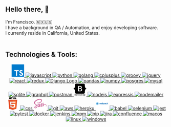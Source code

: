 ## Hello there, 👋
I'm Francisco. 🇲🇽🇺🇸
</br>
I have a background in QA / Automation, and enjoy developing software. </br>
I currently reside in California, United States.
</br>
</br>

## Technologies & Tools:
<p align="center">
  <a href="https://www.typescriptlang.org/" target="_blank" rel="noreferrer">
    <img
      src="https://raw.githubusercontent.com/devicons/devicon/master/icons/typescript/typescript-original.svg"
      alt="typescript"
      width="40"
      height="40"
    />
  </a>
  <a href="https://developer.mozilla.org/en-US/docs/Web/JavaScript" target="_blank" rel="noreferrer"
  >
    <img
      src="https://cdn.jsdelivr.net/gh/devicons/devicon/icons/javascript/javascript-plain.svg"
      alt="javascript"
      width="40"
      height="40"
    />
  </a>
  
  <a href="https://www.python.org/" target="_blank" rel="noreferrer">
    <img
      src="https://cdn.jsdelivr.net/gh/devicons/devicon/icons/python/python-original-wordmark.svg"
      alt="python"
      width="40"
      height="40"
    />
  </a>
  
  <a href="https://go.dev/" target="_blank" rel="noreferrer">
    <img
      src="https://cdn.jsdelivr.net/gh/devicons/devicon/icons/go/go-original-wordmark.svg"
      width="40"
      height="40"
      alt="golang"
    />
  </a>
  
  <a href="https://cplusplus.com/" target="_blank" rel="noreferrer">
    <img
      src="https://cdn.jsdelivr.net/gh/devicons/devicon/icons/cplusplus/cplusplus-plain.svg"
      width="40"
      height="40"
      alt="cplusplus"
    />
  </a>
  
  <a href="https://groovy-lang.org/" target="_blank" rel="noreferrer">
    <img
      src="https://cdn.jsdelivr.net/gh/devicons/devicon/icons/groovy/groovy-original.svg"
      width="40"
      height="40"
      alt="groovy"
    />
  </a>
  
  <a href="https://jquery.com/" target="_blank" rel="noreferrer">
    <img
      src="https://cdn.jsdelivr.net/gh/devicons/devicon/icons/jquery/jquery-original-wordmark.svg"
      width="40"
      height="40"
      alt="jquery"
    />
  </a>
  
  <a href="https://react.dev/" target="_blank" rel="noreferrer">
    <img
      src="https://cdn.jsdelivr.net/gh/devicons/devicon/icons/react/react-original.svg"
      alt="react"
      width="40"
      height="40"
    />
  </a>
  
  <a href="https://redux.js.org/" target="_blank" rel="noreferrer">
    <img
      src="https://cdn.jsdelivr.net/gh/devicons/devicon/icons/redux/redux-original.svg"
      alt="redux"
      width="40"
      height="40"
    />
  </a>
  
  <a href="https://www.djangoproject.com/" target="_blank" rel="noreferrer">
    <img
      src="https://www.djangoproject.com/favicon.ico"
      width="40"
      height="40"
      alt="Django Logo"
    />
  </a>
  
  <a href="https://pandas.pydata.org/" target="_blank" rel="noreferrer">
    <img
      src="https://cdn.jsdelivr.net/gh/devicons/devicon/icons/pandas/pandas-original-wordmark.svg"
      width="40"
      height="40"
      alt="pandas"
    />
  </a>
  
  <a href="https://numpy.org/" target="_blank" rel="noreferrer">
    <img
      src="https://cdn.jsdelivr.net/gh/devicons/devicon/icons/numpy/numpy-original-wordmark.svg"
      width="40"
      height="40"
      alt="numpy"
    />
  </a>
  
  <a href="https://www.postgresql.org/" target="_blank" rel="noreferrer">
    <img
      src="https://cdn.jsdelivr.net/gh/devicons/devicon/icons/postgresql/postgresql-original-wordmark.svg"
      width="40"
      height="40"
      alt="posgres"
    />
  </a>
  
  <a href="https://www.mysql.com/" target="_blank" rel="noreferrer">
    <img
      src="https://cdn.jsdelivr.net/gh/devicons/devicon/icons/mysql/mysql-original-wordmark.svg"
      width="40"
      height="40"
      alt="mysql"
    />
  </a>
  
  <a href="https://www.sqlite.org/index.html" target="_blank" rel="noreferrer">
    <img
      src="https://cdn.jsdelivr.net/gh/devicons/devicon/icons/sqlite/sqlite-original.svg"
      width="40"
      height="40"
      alt="sqlite"
    />
  </a>

  <a href="https://graphql.org/" target="_blank" rel="noreferrer">
    <img
      src="https://cdn.jsdelivr.net/gh/devicons/devicon/icons/graphql/graphql-plain-wordmark.svg"
      width="40"
      height="40"
      alt="graphql"
    />
  </a>
  
  <a href="https://www.postman.com/" target="_blank" rel="noreferrer">
    <img
      src="https://www.postman.com/_ar-assets/images/favicon-1-48.png"
      width="40"
      height="40"
      alt="postman"
    />
  </a>
  
  <a href="https://getbootstrap.com" target="_blank" rel="noreferrer">
    <img
      src="https://raw.githubusercontent.com/devicons/devicon/master/icons/bootstrap/bootstrap-plain-wordmark.svg"
      alt="bootstrap"
      width="40"
      height="40"
    />
  </a>
  
  <a href="https://nodejs.org/en/about" target="_blank" rel="noreferrer">
    <img
      src="https://cdn.jsdelivr.net/gh/devicons/devicon/icons/nodejs/nodejs-plain-wordmark.svg"
      alt="nodejs"
      width="40"
      height="40"
    />
  </a>
  
  <a href="https://expressjs.com/" target="_blank" rel="noreferrer">
    <img
      src="https://expressjs.com/images/favicon.png"
      alt="expressjs"
      width="40"
      height="40"
    />
  </a>
  
  <a href="https://nodemailer.com/" target="_blank" rel="noreferrer">
    <img
      src="https://nodemailer.com/favicon-96x96.png"
      alt="nodemailer"
      width="40"
      height="40"
    />
  </a>
  
  <a href="https://www.w3.org/html/" target="_blank" rel="noreferrer">
    <img
      src="https://raw.githubusercontent.com/devicons/devicon/master/icons/html5/html5-original-wordmark.svg"
      alt="html5"
      width="40"
      height="40"
    />
  </a>
  
  <a href="https://developer.mozilla.org/en-US/docs/Web/CSS" target="_blank" rel="noreferrer">
    <img
      src="https://cdn.jsdelivr.net/gh/devicons/devicon/icons/css3/css3-original-wordmark.svg"
      alt="css"
      width="40"
      height="40"
    />
  </a>
  
  <a href="https://sass-lang.com" target="_blank" rel="noreferrer">
    <img
      src="https://raw.githubusercontent.com/devicons/devicon/master/icons/sass/sass-original.svg"
      alt="sass"
      width="40"
      height="40"
    />
  </a>
  
  <a href="https://git-scm.com/" target="_blank" rel="noreferrer">
    <img
      src="https://cdn.jsdelivr.net/gh/devicons/devicon/icons/git/git-plain-wordmark.svg"
      alt="git"
      width="40"
      height="40"
    />
  </a>
  
  <a href="https://aws.amazon.com/" target="_blank" rel="noreferrer">
    <img
      src="https://cdn.jsdelivr.net/gh/devicons/devicon/icons/amazonwebservices/amazonwebservices-plain-wordmark.svg"
      alt="aws"
      width="40"
      height="40"
    />
  </a>
  
  <a href="https://www.heroku.com/" target="_blank" rel="noreferrer">
    <img
      src="https://cdn.jsdelivr.net/gh/devicons/devicon/icons/heroku/heroku-original-wordmark.svg"
      alt="heroku"
      width="40"
      height="40"
    />
  </a>
  
  <a href="https://webpack.js.org" target="_blank" rel="noreferrer">
    <img
      src="https://raw.githubusercontent.com/devicons/devicon/d00d0969292a6569d45b06d3f350f463a0107b0d/icons/webpack/webpack-original-wordmark.svg"
      alt="webpack"
      width="40"
      height="40"
    />
  </a>
  
  <a href="https://babeljs.io/" target="_blank" rel="noreferrer">
    <img
      src="https://cdn.jsdelivr.net/gh/devicons/devicon/icons/babel/babel-original.svg"
      alt="babel"
      width="40"
      height="40"
    />
  </a>
  <a
    href="https://www.selenium.dev/documentation/webdriver/"
    target="_blank"
    rel="noreferrer"
  >
    <img
      src="https://cdn.jsdelivr.net/gh/devicons/devicon/icons/selenium/selenium-original.svg"
      alt="selenium"
      width="40"
      height="40"
    />
  </a>
  
  <a href="https://jestjs.io/" target="_blank" rel="noreferrer">
    <img
      src="https://cdn.jsdelivr.net/gh/devicons/devicon/icons/jest/jest-plain.svg"
      alt="jest"
      width="40"
      height="40"
    />
  </a>
  
  <a href="https://docs.pytest.org/en/" target="_blank" rel="noreferrer">
    <img
      src="https://cdn.jsdelivr.net/gh/devicons/devicon/icons/pytest/pytest-original-wordmark.svg"
      alt="pytest"
      width="40"
      height="40"
    />
  </a>
  
  <a href="https://www.docker.com/" target="_blank" rel="noreferrer">
    <img
      src="https://cdn.jsdelivr.net/gh/devicons/devicon/icons/docker/docker-plain-wordmark.svg"
      alt="docker"
      width="40"
      height="40"
    />
  </a>
  
  <a href="https://www.jenkins.io" target="_blank" rel="noreferrer">
    <img
      src="https://www.vectorlogo.zone/logos/jenkins/jenkins-icon.svg"
      alt="jenkins"
      width="40"
      height="40"
    />
  </a>
  
  <a href="https://www.npmjs.com/" target="_blank" rel="noreferrer">
    <img
      src="https://cdn.jsdelivr.net/gh/devicons/devicon/icons/npm/npm-original-wordmark.svg"
      alt="npm"
      width="40"
      height="40"
    />
  </a>
  
  <a href="https://pypi.org/" target="_blank" rel="noreferrer">
    <img
      src="https://pypi.org/static/images/favicon.35549fe8.ico"
      alt="pip"
      width="40"
      height="40"
    />
  </a>
  
  <a href="https://www.atlassian.com/software/jira" target="_blank" rel="noreferrer">
    <img
      src="https://cdn.jsdelivr.net/gh/devicons/devicon/icons/jira/jira-original-wordmark.svg"
      alt="jira"
      width="40"
      height="40"
    />
  </a>
  
  <a href="https://www.atlassian.com/software/confluence/resources/guides/get-started/overview#about-confluence" target="_blank" rel="noreferrer">
    <img
      src="https://cdn.jsdelivr.net/gh/devicons/devicon/icons/confluence/confluence-original-wordmark.svg"
      alt="confluence"
      width="40"
      height="40"
    />
  </a>
  
  <a href="https://developer.apple.com/macos/" target="_blank" rel="noreferrer">
    <img
      src="https://cdn.jsdelivr.net/gh/devicons/devicon/icons/apple/apple-original.svg"
      alt="macos"
      width="40"
      height="40"
    />
  </a>
  
  <a href="https://www.linux.org/" target="_blank" rel="noreferrer">
    <img
      src="https://cdn.jsdelivr.net/gh/devicons/devicon/icons/linux/linux-original.svg"
      alt="linux"
      width="40"
      height="40"
    />
  </a>
  
  <a href="https://learn.microsoft.com/en-us/" target="_blank" rel="noreferrer">
    <img
      src="https://cdn.jsdelivr.net/gh/devicons/devicon/icons/windows8/windows8-original.svg"
      alt="windows"
      width="40"
      height="40"
    />
  </a>
  </p>

<!--
**fceja/fceja** is a ✨ _special_ ✨ repository because its `README.md` (this file) appears on your GitHub profile.

Here are some ideas to get you started:

- 🔭 I’m currently working on ...
- 🌱 I’m currently learning ...
- 👯 I’m looking to collaborate on ...
- 🤔 I’m looking for help with ...
- 💬 Ask me about ...
- 📫 How to reach me: ...
- 😄 Pronouns: ...
- ⚡ Fun fact: ...
-->
